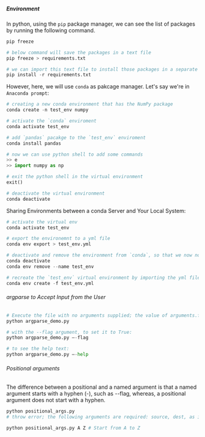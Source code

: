 ##### Environment

In python, using the `pip` package manager, we can see the list of packages by running the following command.
```python
pip freeze

# below command will save the packages in a text file
pip freeze > requirements.txt

# we can import this text file to install those packages in a separate machine/environment
pip install -r requirements.txt
```

However, here, we will use `conda` as pakcage manager.
Let's say we're in `Anaconda prompt`:

```python
# creating a new conda environment that has the NumPy package
conda create -n test_env numpy

# activate the `conda` enviroment
conda activate test_env

# add `pandas` pacakge to the `test_env` enviroment
conda install pandas

# now we can use python shell to add some commands
>> e
>> import numpy as np

# exit the python shell in the virtual environment
exit()

# deactivate the virtual environment
conda deactivate
```

Sharing Environments between a conda Server and Your Local System:

```python
# activate the virtual env
conda activate test_env

# export the environemnt to a yml file
conda env export > test_env.yml

# deactivate and remove the environment from `conda`, so that we now no longer have the `test_env` environment
conda deactivate
conda env remove --name test_env

# recreate the `test_env` virtual environment by importing the yml file
conda env create -f test_env.yml 
```

###### _argparse_ to Accept Input from the User

```python
# Execute the file with no arguments supplied; the value of arguments.flag should be False:
python argparse_demo.py

# with the --flag argument, to set it to True:
python argparse_demo.py –-flag

# to see the help text:
python argparse_demo.py –-help
```

###### Positional arguments
The difference between a positional and a named argument is that a named argument starts with a hyphen (-), such as --flag, whereas, a positional argument does not start with a hyphen.

```python
python positional_args.py 
# throw error; the following arguments are required: source, dest, as it is using positional arguments

python positional_args.py A Z # Start from A to Z
```
